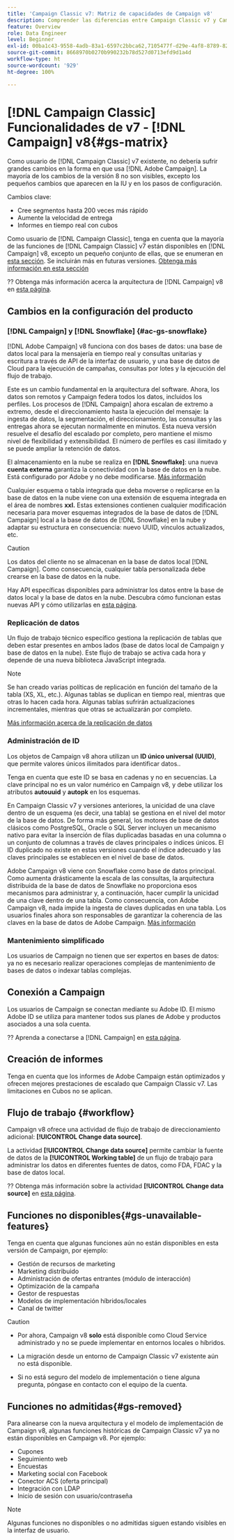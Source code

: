 ```yaml
---
title: 'Campaign Classic v7: Matriz de capacidades de Campaign v8'
description: Comprender las diferencias entre Campaign Classic v7 y Campaign v8
feature: Overview
role: Data Engineer
level: Beginner
exl-id: 00ba1c43-9558-4adb-83a1-6597c2bbca62,7105477f-d29e-4af8-8789-82b4459761b0
source-git-commit: 8668970b0270b990232b78d527d0713efd9d1a4d
workflow-type: ht
source-wordcount: '929'
ht-degree: 100%

---
```


# [!DNL Campaign Classic] Funcionalidades de v7 - [!DNL Campaign] v8{#gs-matrix}

Como usuario de [!DNL Campaign Classic] v7 existente, no debería sufrir grandes cambios en la forma en que usa [!DNL Adobe Campaign]. La mayoría de los cambios de la versión 8 no son visibles, excepto los pequeños cambios que aparecen en la IU y en los pasos de configuración.

Cambios clave:

* Cree segmentos hasta 200 veces más rápido
* Aumente la velocidad de entrega
* Informes en tiempo real con cubos

Como usuario de [!DNL Campaign Classic], tenga en cuenta que la mayoría de las funciones de [!DNL Campaign Classic] v7 están disponibles en [!DNL Campaign] v8, excepto un pequeño conjunto de ellas, que se enumeran en [esta sección](#gs-removed). Se incluirán más en futuras versiones. [Obtenga más información en esta sección](#gs-unavailable-features)

?? Obtenga más información acerca la arquitectura de [!DNL Campaign] v8 en [esta página](../dev/architecture.md).

## Cambios en la configuración del producto

### [!DNL Campaign] y [!DNL Snowflake] {#ac-gs-snowflake}

[!DNL Adobe Campaign] v8 funciona con dos bases de datos: una base de datos local para la mensajería en tiempo real y consultas unitarias y escritura a través de API de la interfaz de usuario, y una base de datos de Cloud para la ejecución de campañas, consultas por lotes y la ejecución del flujo de trabajo.

Este es un cambio fundamental en la arquitectura del software. Ahora, los datos son remotos y Campaign federa todos los datos, incluidos los perfiles. Los procesos de [!DNL Campaign] ahora escalan de extremo a extremo, desde el direccionamiento hasta la ejecución del mensaje: la ingesta de datos, la segmentación, el direccionamiento, las consultas y las entregas ahora se ejecutan normalmente en minutos. Esta nueva versión resuelve el desafío del escalado por completo, pero mantiene el mismo nivel de flexibilidad y extensibilidad. El número de perfiles es casi ilimitado y se puede ampliar la retención de datos.

El almacenamiento en la nube se realiza en **[!DNL Snowflake]**: una nueva **cuenta externa** garantiza la conectividad con la base de datos en la nube. Está configurado por Adobe y no debe modificarse. [Más información](../config/external-accounts.md)

Cualquier esquema o tabla integrada que deba moverse o replicarse en la base de datos en la nube viene con una extensión de esquema integrada en el área de nombres **xxl.** Estas extensiones contienen cualquier modificación necesaria para mover esquemas integrados de la base de datos de [!DNL Campaign] local a la base de datos de [!DNL Snowflake] en la nube y adaptar su estructura en consecuencia: nuevo UUID, vínculos actualizados, etc.

>[!CAUTION]
>
> Los datos del cliente no se almacenan en la base de datos local [!DNL Campaign]. Como consecuencia, cualquier tabla personalizada debe crearse en la base de datos en la nube.

Hay API específicas disponibles para administrar los datos entre la base de datos local y la base de datos en la nube. Descubra cómo funcionan estas nuevas API y cómo utilizarlas en [esta página](../dev/new-apis.md).

### Replicación de datos

Un flujo de trabajo técnico específico gestiona la replicación de tablas que deben estar presentes en ambos lados (base de datos local de Campaign y base de datos en la nube). Este flujo de trabajo se activa cada hora y depende de una nueva biblioteca JavaScript integrada.

>[!NOTE]
>
> Se han creado varias políticas de replicación en función del tamaño de la tabla (XS, XL, etc.).
> Algunas tablas se duplican en tiempo real, mientras que otras lo hacen cada hora. Algunas tablas sufrirán actualizaciones incrementales, mientras que otras se actualizarán por completo.

[Más información acerca de la replicación de datos](../config/replication.md)

### Administración de ID

Los objetos de Campaign v8 ahora utilizan un **ID único universal (UUID)**, que permite valores únicos ilimitados para identificar datos..

Tenga en cuenta que este ID se basa en cadenas y no en secuencias. La clave principal no es un valor numérico en Campaign v8, y debe utilizar los atributos **autouuid** y **autopk** en los esquemas.

En Campaign Classic v7 y versiones anteriores, la unicidad de una clave dentro de un esquema (es decir, una tabla) se gestiona en el nivel del motor de la base de datos. De forma más general, los motores de base de datos clásicos como PostgreSQL, Oracle o SQL Server incluyen un mecanismo nativo para evitar la inserción de filas duplicadas basadas en una columna o un conjunto de columnas a través de claves principales o índices únicos. El ID duplicado no existe en estas versiones cuando el índice adecuado y las claves principales se establecen en el nivel de base de datos.

Adobe Campaign v8 viene con Snowflake como base de datos principal. Como aumenta drásticamente la escala de las consultas, la arquitectura distribuida de la base de datos de Snowflake no proporciona esos mecanismos para administrar y, a continuación, hacer cumplir la unicidad de una clave dentro de una tabla. Como consecuencia, con Adobe Campaign v8, nada impide la ingesta de claves duplicadas en una tabla. Los usuarios finales ahora son responsables de garantizar la coherencia de las claves en la base de datos de Adobe Campaign. [Más información](../dev/keys.md)

### Mantenimiento simplificado

Los usuarios de Campaign no tienen que ser expertos en bases de datos: ya no es necesario realizar operaciones complejas de mantenimiento de bases de datos o indexar tablas complejas.

## Conexión a Campaign

Los usuarios de Campaign se conectan mediante su Adobe ID. El mismo Adobe ID se utiliza para mantener todos sus planes de Adobe y productos asociados a una sola cuenta.

?? Aprenda a conectarse a [!DNL Campaign] en [esta página](connect.md).

## Creación de informes

Tenga en cuenta que los informes de Adobe Campaign están optimizados y ofrecen mejores prestaciones de escalado que Campaign Classic v7. Las limitaciones en Cubos no se aplican.

## Flujo de trabajo {#workflow}

Campaign v8 ofrece una actividad de flujo de trabajo de direccionamiento adicional: **[!UICONTROL Change data source]**.

La actividad **[!UICONTROL Change data source]** permite cambiar la fuente de datos de la **[!UICONTROL Working table]** de un flujo de trabajo para administrar los datos en diferentes fuentes de datos, como FDA, FDAC y la base de datos local.

?? Obtenga más información sobre la actividad **[!UICONTROL Change data source]** en [esta página](../config/workflows.md#change-data-source-activity).

## Funciones no disponibles{#gs-unavailable-features}

Tenga en cuenta que algunas funciones aún no están disponibles en esta versión de Campaign, por ejemplo:

* Gestión de recursos de marketing
* Marketing distribuido
* Administración de ofertas entrantes (módulo de interacción)
* Optimización de la campaña
* Gestor de respuestas
* Modelos de implementación híbridos/locales
* Canal de twitter

>[!CAUTION]
>
>* Por ahora, Campaign v8 **solo** está disponible como Cloud Service administrado y no se puede implementar en entornos locales o híbridos.
>
>* La migración desde un entorno de Campaign Classic v7 existente aún no está disponible.
>
>* Si no está seguro del modelo de implementación o tiene alguna pregunta, póngase en contacto con el equipo de la cuenta.


## Funciones no admitidas{#gs-removed}

Para alinearse con la nueva arquitectura y el modelo de implementación de Campaign v8, algunas funciones históricas de Campaign Classic v7 ya no están disponibles en Campaign v8. Por ejemplo:

* Cupones
* Seguimiento web
* Encuestas
* Marketing social con Facebook
* Conector ACS (oferta principal)
* Integración con LDAP
* Inicio de sesión con usuario/contraseña

>[!NOTE]
>
>Algunas funciones no disponibles o no admitidas siguen estando visibles en la interfaz de usuario.